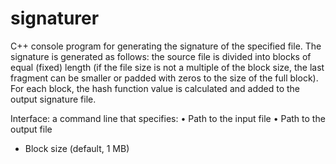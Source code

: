 # signaturer
C++ console program for generating the signature of the specified file. The signature is generated as follows: the source file is divided into blocks of equal (fixed) length (if the file size is not a multiple of the block size, the last fragment can be smaller or padded with zeros to the size of the full block). For each block, the hash function value is calculated and added to the output signature file.

Interface: a command line that specifies:
• Path to the input file
• Path to the output file
* Block size (default, 1 MB)
